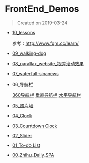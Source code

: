 # FrontEnd_Demos

> Created on 2019-03-24


* [10_lessons](https://gittig11.github.io/FrontEnd_Demos/10_lessons/home.html)

	参考：http://www.fgm.cc/learn/

* [09_walking-dog](https://gittig11.github.io/FrontEnd_Demos/09_walking-dog/)
* [08_parallax_website_视差滚动效果](https://gittig11.github.io/FrontEnd_Demos/08_parallax_website/)

* [07_waterfall-sinanews](https://gittig11.github.io/FrontEnd_Demos/07_waterfall-sinanews/)

* 06_导航栏
	
	[360导航栏](https://gittig11.github.io/FrontEnd_Demos/06_导航栏/360nav/)
	[垂直导航栏](https://gittig11.github.io/FrontEnd_Demos/06_导航栏/垂直导航栏/)
	[水平导航栏](https://gittig11.github.io/FrontEnd_Demos/06_导航栏/水平导航栏/)
	
* [05_照片墙](https://gittig11.github.io/FrontEnd_Demos/05_照片墙/)

* [04_Clock](https://gittig11.github.io/FrontEnd_Demos/04_Clock/)

* [03_Countdown Clock](https://gittig11.github.io/FrontEnd_Demos/03_Countdown%20Clock/)

* [02_Slider](https://gittig11.github.io/FrontEnd_Demos/02_Slider/)

* [01_To-do List](https://gittig11.github.io/FrontEnd_Demos/01_To-do%20List/)

* [00_Zhihu_Daily_SPA](https://gittig11.github.io/FrontEnd_Demos/00_Zhihu_Daily/)

